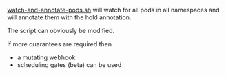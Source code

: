 [watch-and-annotate-pods.sh](watch-and-annotate-pods.sh) will watch
for all pods in all namespaces and will annotate them with the hold
annotation.

The script can obviously be modified.

If more quarantees are required then
- a mutating webhook
- scheduling gates (beta)
can be used
